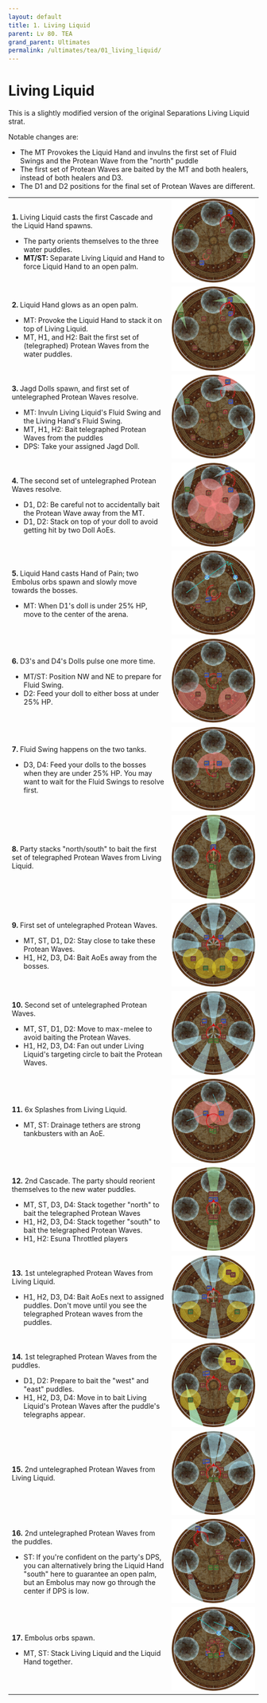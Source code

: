 ```yaml
---
layout: default
title: 1. Living Liquid
parent: Lv 80. TEA
grand_parent: Ultimates
permalink: /ultimates/tea/01_living_liquid/
---
```


# Living Liquid

This is a slightly modified version of the original Separations Living Liquid strat.

Notable changes are:
- The MT Provokes the Liquid Hand and invulns the first set of Fluid Swings and the Protean Wave from the "north" puddle
- The first set of Protean Waves are baited by the MT and both healers, instead of both healers and D3.
- The D1 and D2 positions for the final set of Protean Waves are different.

<table>
  <tr>
    <td><p><b>1.</b> Living Liquid casts the first Cascade and the Liquid Hand spawns.</p><p><ul><li>The party orients themselves to the three water puddles.</li><li><b>MT/ST:</b> Separate Living Liquid and Hand to force Liquid Hand to an open palm.</li></ul></p></td>
	<td><img src="../images/living_liquid/living_liquid_01.jpg"></td>
  </tr>
  <tr>
    <td><p><b>2.</b> Liquid Hand glows as an open palm.</p><p><ul><li>MT: Provoke the Liquid Hand to stack it on top of Living Liquid.</li><li>MT, H1, and H2: Bait the first set of (telegraphed) Protean Waves from the water puddles.</li></ul></p></td>
	<td><img src="../images/living_liquid/living_liquid_02.jpg"></td>
  </tr>
  <tr>
    <td><p><b>3.</b> Jagd Dolls spawn, and first set of untelegraphed Protean Waves resolve.</p><p><ul><li>MT: Invuln Living Liquid's Fluid Swing and the Living Hand's Fluid Swing.</li><li>MT, H1, H2: Bait telegraphed Protean Waves from the puddles</li><li>DPS: Take your assigned Jagd Doll.</li></ul></p></td>
	<td><img src="../images/living_liquid/living_liquid_03.jpg"></td>
  </tr>
  <tr>
    <td><p><b>4.</b> The second set of untelegraphed Protean Waves resolve.</p><p><ul><li>D1, D2: Be careful not to accidentally bait the Protean Wave away from the MT.</li><li>D1, D2: Stack on top of your doll to avoid getting hit by two Doll AoEs.</li></ul></p></td>
	<td><img src="../images/living_liquid/living_liquid_04.jpg"></td>
  </tr>
  <tr>
    <td><p><b>5.</b> Liquid Hand casts Hand of Pain; two Embolus orbs spawn and slowly move towards the bosses.</p><p><ul><li>MT: When D1's doll is under 25% HP, move to the center of the arena.</li></ul></p></td>
	<td><img src="../images/living_liquid/living_liquid_05.jpg"></td>
  </tr>
  <tr>
    <td><p><b>6.</b> D3's and D4's Dolls pulse one more time.</p><p><ul><li>MT/ST: Position NW and NE to prepare for Fluid Swing.</li><li>D2: Feed your doll to either boss at under 25% HP.</li></ul></p></td>
	<td><img src="../images/living_liquid/living_liquid_06.jpg"></td>
  </tr>
  <tr>
    <td><p><b>7.</b> Fluid Swing happens on the two tanks.</p><p><ul><li>D3, D4: Feed your dolls to the bosses when they are under 25% HP. You may want to wait for the Fluid Swings to resolve first.</li></ul></p></td>
	<td><img src="../images/living_liquid/living_liquid_07.jpg"></td>
  </tr>
  <tr>
    <td><p><b>8.</b> Party stacks "north/south" to bait the first set of telegraphed Protean Waves from Living Liquid.</p></td>
	<td><img src="../images/living_liquid/living_liquid_08.jpg"></td>
  </tr>
  <tr>
    <td><p><b>9.</b> First set of untelegraphed Protean Waves.</p><p><ul><li>MT, ST, D1, D2: Stay close to take these Protean Waves.</li><li>H1, H2, D3, D4: Bait AoEs away from the bosses.</li></ul></p></td>
	<td><img src="../images/living_liquid/living_liquid_09.jpg"></td>
  </tr>
  <tr>
    <td><p><b>10.</b> Second set of untelegraphed Protean Waves.</p><p><ul><li>MT, ST, D1, D2: Move to max-melee to avoid baiting the Protean Waves.</li><li>H1, H2, D3, D4: Fan out under Living Liquid's targeting circle to bait the Protean Waves.</li></ul></p></td>
	<td><img src="../images/living_liquid/living_liquid_10.jpg"></td>
  </tr>
  <tr>
    <td><p><b>11.</b> 6x Splashes from Living Liquid.</p><p><ul><li>MT, ST: Drainage tethers are strong tankbusters with an AoE.</li></ul></p></td>
	<td><img src="../images/living_liquid/living_liquid_11.jpg"></td>
  </tr>
  <tr>
    <td><p><b>12.</b> 2nd Cascade. The party should reorient themselves to the new water puddles.</p><p><ul><li>MT, ST, D3, D4: Stack together "north" to bait the telegraphed Protean Waves</li><li>H1, H2, D3, D4: Stack together "south" to bait the telegraphed Protean Waves.</li><li>H1, H2: Esuna Throttled players</li></ul></p></td>
	<td><img src="../images/living_liquid/living_liquid_12.jpg"></td>
  </tr>
  <tr>
    <td><p><b>13.</b> 1st untelegraphed Protean Waves from Living Liquid.</p><p><ul><li>H1, H2, D3, D4: Bait AoEs next to assigned puddles. Don't move until you see the telegraphed Protean waves from the puddles.</li></ul></p></td>
	<td><img src="../images/living_liquid/living_liquid_13.jpg"></td>
  </tr>
  <tr>
    <td><p><b>14.</b> 1st telegraphed Protean Waves from the puddles.</p><p><ul><li>D1, D2: Prepare to bait the "west" and "east" puddles.</li><li>H1, H2, D3, D4: Move in to bait Living Liquid's Protean Waves after the puddle's telegraphs appear.</li></ul></p></td>
	<td><img src="../images/living_liquid/living_liquid_14.jpg"></td>
  </tr>
  <tr>
    <td><p><b>15.</b> 2nd untelegraphed Protean Waves from Living Liquid.</p></td>
	<td><img src="../images/living_liquid/living_liquid_15.jpg"></td>
  </tr>
  <tr>
    <td><p><b>16.</b> 2nd untelegraphed Protean Waves from the puddles.</p><p><ul><li>ST: If you're confident on the party's DPS, you can alternatively bring the Liquid Hand "south" here to guarantee an open palm, but an Embolus may now go through the center if DPS is low.</li></ul></p></td>
	<td><img src="../images/living_liquid/living_liquid_16.jpg"></td>
  </tr>
  <tr>
    <td><p><b>17.</b> Embolus orbs spawn.</p><p><ul><li>MT, ST: Stack Living Liquid and the Liquid Hand together.</li></ul></p></td>
	<td><img src="../images/living_liquid/living_liquid_17.jpg"></td>
  </tr>
</table>
